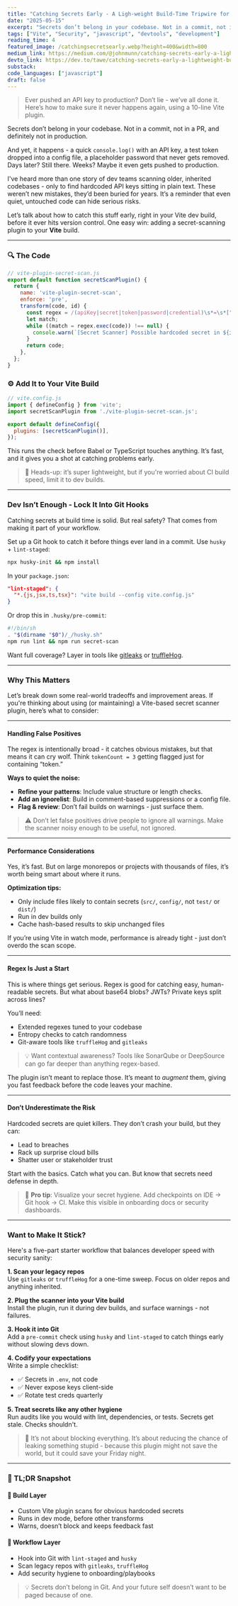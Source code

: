 ```yaml
---
title: "Catching Secrets Early - A Ligh-weight Build-Time Tripwire for Vite"
date: "2025-05-15"
excerpt: "Secrets don’t belong in your codebase. Not in a commit, not in a PR, and definitely not in production. And yet, it happens  -  a quick console.log() with an API key, a test token dropped into a config…"
tags: ["Vite", "Security", "javascript", "devtools", "development"]
reading_time: 4
featured_image: /catchingsecretsearly.webp?height=400&width=800
medium_link: https://medium.com/@johnmunn/catching-secrets-early-a-lightweight-build-time-tripwire-for-vite-825f0998430c
devto_link: https://dev.to/tawe/catching-secrets-early-a-lightweight-build-time-tripwire-for-vite-3caj
substack:
code_languages: ["javascript"]
draft: false
---
```


> Ever pushed an API key to production? Don’t lie - we’ve all done it. Here’s how to make sure it never happens again, using a 10-line Vite plugin.

Secrets don’t belong in your codebase. Not in a commit, not in a PR, and definitely not in production.

And yet, it happens - a quick ``console.log()`` with an API key, a test token dropped into a config file, a placeholder password that never gets removed. Days later? Still there. Weeks? Maybe it even gets pushed to production.

I've heard more than one story of dev teams scanning older, inherited codebases - only to find hardcoded API keys sitting in plain text. These weren’t new mistakes, they’d been buried for years. It’s a reminder that even quiet, untouched code can hide serious risks.

Let’s talk about how to catch this stuff early, right in your Vite dev build, before it ever hits version control. One easy win: adding a secret-scanning plugin to your **Vite** build.

---

### 🔍 The Code

```javascript
// vite-plugin-secret-scan.js
export default function secretScanPlugin() {
  return {
    name: 'vite-plugin-secret-scan',
    enforce: 'pre',
    transform(code, id) {
      const regex = /(apiKey|secret|token|password|credential)\s*=\s*["]([^"']+)["']/g;
      let match;
      while ((match = regex.exec(code)) !== null) {
        console.warn(`[Secret Scanner] Possible hardcoded secret in ${id}: ${match[0]}`);
      }
      return code;
    },
  };
}
```

### ⚙️ Add It to Your Vite Build

```javascript
// vite.config.js
import { defineConfig } from 'vite';
import secretScanPlugin from './vite-plugin-secret-scan.js';

export default defineConfig({
  plugins: [secretScanPlugin()],
});
```

This runs the check before Babel or TypeScript touches anything. It’s fast, and it gives you a shot at catching problems early.

> 🧪 Heads-up: it’s super lightweight, but if you're worried about CI build speed, limit it to dev builds.

---

### Dev Isn’t Enough  -  Lock It Into Git Hooks

Catching secrets at build time is solid. But real safety? That comes from making it part of your workflow.

Set up a Git hook to catch it before things ever land in a commit. Use `husky` + `lint-staged`:

```bash
npx husky-init && npm install
```

In your `package.json`:

```json
"lint-staged": {
  "*.{js,jsx,ts,tsx}": "vite build --config vite.config.js"
}
```

Or drop this in `.husky/pre-commit`:

```bash
#!/bin/sh
. "$(dirname "$0")/_/husky.sh"
npm run lint && npm run secret-scan
```

Want full coverage? Layer in tools like [gitleaks](https://github.com/gitleaks/gitleaks) or [truffleHog](https://github.com/trufflesecurity/trufflehog).

---

###  Why This Matters

Let’s break down some real-world tradeoffs and improvement areas. If you're thinking about using (or maintaining) a Vite-based secret scanner plugin, here’s what to consider:

---

#### Handling False Positives

The regex is intentionally broad - it catches obvious mistakes, but that means it can cry wolf. Think `tokenCount = 3` getting flagged just for containing “token.”

**Ways to quiet the noise:**

- **Refine your patterns**: Include value structure or length checks.
- **Add an ignorelist**: Build in comment-based suppressions or a config file.
- **Flag & review**: Don’t fail builds on warnings - just surface them.

> ⚠️ Don’t let false positives drive people to ignore all warnings. Make the scanner noisy enough to be useful, not ignored.

---

#### Performance Considerations

Yes, it’s fast. But on large monorepos or projects with thousands of files, it’s worth being smart about where it runs.

**Optimization tips:**

- Only include files likely to contain secrets (``src/``, ``config/``, not ``test/`` or ``dist/``)
- Run in dev builds only
- Cache hash-based results to skip unchanged files

If you’re using Vite in watch mode, performance is already tight - just don’t overdo the scan scope.

---

#### Regex Is Just a Start

This is where things get serious. Regex is good for catching easy, human-readable secrets. But what about base64 blobs? JWTs? Private keys split across lines?

You’ll need:

- Extended regexes tuned to your codebase
- Entropy checks to catch randomness
- Git-aware tools like `truffleHog` and `gitleaks`

> 💡 Want contextual awareness? Tools like SonarQube or DeepSource can go far deeper than anything regex-based.

The plugin isn’t meant to replace those. It’s meant to _augment_ them, giving you fast feedback before the code leaves your machine.

---

#### Don’t Underestimate the Risk

Hardcoded secrets are quiet killers. They don’t crash your build, but they can:

- Lead to breaches
- Rack up surprise cloud bills
- Shatter user or stakeholder trust

Start with the basics. Catch what you can. But know that secrets need defense in depth.

> 🔎 **Pro tip**: Visualize your secret hygiene. Add checkpoints on IDE → Git hook → CI. Make this visible in onboarding docs or security dashboards.

---

### Want to Make It Stick?

Here's a five-part starter workflow that balances developer speed with security sanity:

**1. Scan your legacy repos**  
Use `gitleaks` or `truffleHog` for a one-time sweep. Focus on older repos and anything inherited.

**2. Plug the scanner into your Vite build**  
Install the plugin, run it during dev builds, and surface warnings - not failures.

**3. Hook it into Git**  
Add a `pre-commit` check using `husky` and `lint-staged` to catch things early without slowing devs down.

**4. Codify your expectations**  
Write a simple checklist:
 - ✅ Secrets in `.env`, not code
 - ✅ Never expose keys client-side
 - ✅ Rotate test creds quarterly
 
**5. Treat secrets like any other hygiene**  
Run audits like you would with lint, dependencies, or tests. Secrets get stale. Checks shouldn't.

> 🎯 It’s not about blocking everything. It’s about reducing the chance of leaking something stupid - because this plugin might not save the world, but it could save your Friday night.

---

### 📌 TL;DR Snapshot


#### 🔧 Build Layer

 - Custom Vite plugin scans for obvious hardcoded secrets
 - Runs in dev mode, before other transforms
 - Warns, doesn’t block and keeps feedback fast

#### 🔄  Workflow Layer

 - Hook into Git with `lint-staged` and `husky`
 - Scan legacy repos with `gitleaks`, `truffleHog`
 - Add security hygiene to onboarding/playbooks

>💡 Secrets don’t belong in Git. And your future self doesn’t want to be paged because of one.
